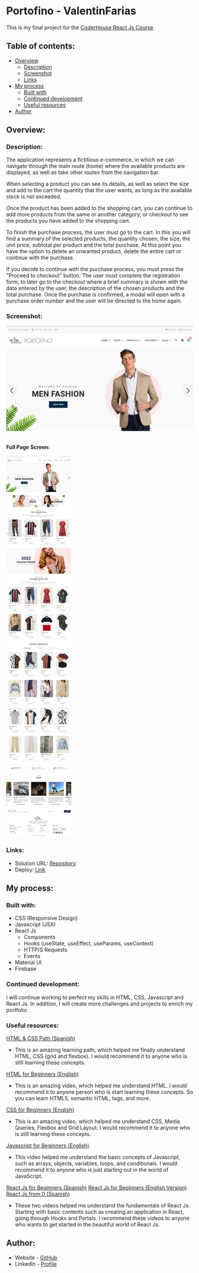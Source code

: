 # Portofino - ValentinFarias

This is my final project for the [CoderHouse React Js Course](https://www.coderhouse.com.mx/online/reactjs).

## Table of contents:

- [Overview](#overview)
  - [Description](#description)
  - [Screenshot](#screenshot)
  - [Links](#links)
- [My process](#my-process)
  - [Built with](#built-with)
  - [Continued development](#continued-development)
  - [Useful resources](#useful-resources)
- [Author](#author)

## Overview:

### Description:

The application represents a fictitious e-commerce, in which we can navigate through the main route (home) where the available products are displayed, as well as take other routes from the navigation bar.

When selecting a product you can see its details, as well as select the size and add to the cart the quantity that the user wants, as long as the available stock is not exceeded.

Once the product has been added to the shopping cart, you can continue to add more products from the same or another category, or checkout to see the products you have added to the shopping cart.

To finish the purchase process, the user must go to the cart. In this you will find a summary of the selected products, the quantity chosen, the size, the unit price, subtotal per product and the total purchase.
At this point you have the option to delete an unwanted product, delete the entire cart or continue with the purchase.

If you decide to continue with the purchase process, you must press the "Proceed to checkout" button. The user must complete the registration form, to later go to the checkout where a brief summary is shown with the data entered by the user, the description of the chosen products and the total purchase.
Once the purchase is confirmed, a modal will open with a purchase order number and the user will be directed to the home again.

### Screenshot:

![](./src/assets/img/logo/screenPage.jpeg)

**Full Page Screen:**

![](./src/assets/img/logo/fullScreenPortofino.jpeg)

### Links:

- Solution URL: [Repository](https://github.com/Nelav99/Portofino-ValentinFarias.git)
- Deploy: [Link](https://portofino-valentin-farias.vercel.app/)

## My process:

### Built with:

- CSS (Responsive Design)
- Javascript (JSX)
- React Js
  - Components
  - Hooks (useState, useEffect, useParams, useContext)
  - HTTP/S Requests
  - Events
- Material UI
- Firebase

### Continued development:

I will continue working to perfect my skills in HTML, CSS, Javascript and React Js. In addition, I will create more challenges and projects to enrich my portfolio.

### Useful resources:

[HTML & CSS Path (Spanish)](https://platzi.com/web-frontend/?school=_escuela_escuela-web_)
- This is an amazing learning path, which helped me finally understand HTML, CSS (grid and flexbox). I would recommend it to anyone who is still learning these concepts.

[HTML for Beginners (English)](https://www.youtube.com/watch?v=kUMe1FH4CHE)
- This is an amazing video, which helped me understand HTML. I would recommend it to anyone person who is start learning these concepts. So you can learn HTML5, semantic HTML, tags, and more.

[CSS for Beginners (English)](https://www.youtube.com/watch?v=OXGznpKZ_sA)
- This is an amazing video, which helped me understand CSS, Media Queries, Flexbox and Grid Layout. I would recommend it to anyone who is still learning these concepts.

[Javascript for Beginners (English)](https://www.youtube.com/watch?v=PkZNo7MFNFg)
- This video helped me understand the basic concepts of Javascript, such as arrays, objects, variables, loops, and conditionals. I would recommend it to anyone who is just starting out in the world of JavaScript.

[React Js for Beginners (Spanish)](https://www.youtube.com/watch?v=6Jfk8ic3KVk)
[React Js for Beginners (English Version)](https://www.youtube.com/watch?v=bMknfKXIFA8)
[React Js from 0 (Spanish)](https://www.youtube.com/watch?v=T_j60n1zgu0&list=PLV8x_i1fqBw0B008sQn79YxCjkHJU84pC)
- These two videos helped me understand the fundamentals of React Js. Starting with basic contents such as creating an application in React, going through Hooks and Portals. I recommend these videos to anyone who wants to get started in the beautiful world of React Js.

## Author:

- Website - [GitHub](https://github.com/Nelav99)
- Linkedin - [Profile](https://www.linkedin.com/in/valent%C3%ADn-far%C3%ADas-aa0282147)
